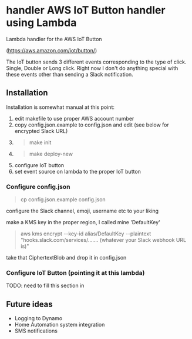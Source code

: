 # handler AWS IoT Button handler using Lambda
Lambda handler for the AWS IoT Button

(https://aws.amazon.com/iot/button/)

The IoT button sends 3 different events corresponding to the type of click. Single, Double or Long click. Right now I
don't do anything special with these events other than sending a Slack notification.


## Installation
Installation is somewhat manual at this point:

1. edit makefile to use proper AWS account number
2. copy config.json.example to config.json and edit (see below for encrypted Slack URL)
3. > make init
4. > make deploy-new
5. configure IoT button
6. set event source on lambda to the proper IoT button

### Configure config.json

> cp config.json.example config.json

configure the Slack channel, emoji, username etc to your liking

make a KMS key in the proper region, I called mine 'DefaultKey'

> aws kms encrypt --key-id alias/DefaultKey --plaintext "hooks.slack.com/services/....... (whatever your Slack webhook URL is)"

take that CiphertextBlob and drop it in config.json


### Configure IoT Button (pointing it at this lambda)

TODO: need to fill this section in

## Future ideas
* Logging to Dynamo
* Home Automation system integration
* SMS notifications


